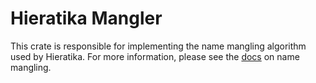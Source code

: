 # Hieratika Mangler

This crate is responsible for implementing the name mangling algorithm used by Hieratika. For more
information, please see the [docs](../../docs/Name%20Mangling.md) on name mangling.
